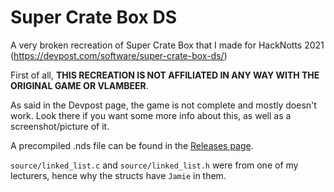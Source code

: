 # Super Crate Box DS

A very broken recreation of Super Crate Box that I made for HackNotts 2021 (https://devpost.com/software/super-crate-box-ds/)

First of all, **THIS RECREATION IS NOT AFFILIATED IN ANY WAY WITH THE ORIGINAL GAME OR VLAMBEER**.

As said in the Devpost page, the game is not complete and mostly doesn't work. Look there if you want some more info about this, as well as a screenshot/picture of it.

A precompiled .nds file can be found in the [Releases page](https://github.com/UnicornsOnLSD/super-crate-box-ds/releases/latest).

`source/linked_list.c` and `source/linked_list.h` were from one of my lecturers, hence why the structs have `Jamie` in them.
